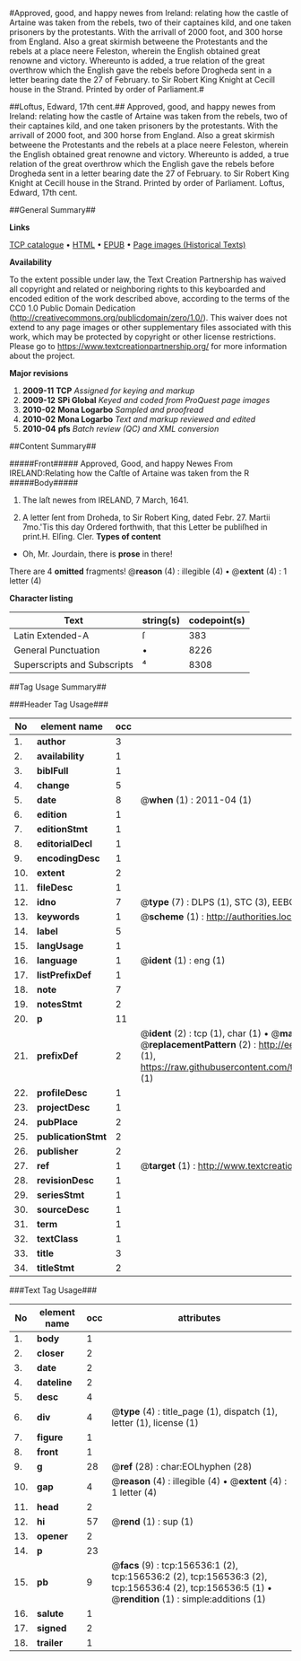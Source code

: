 #Approved, good, and happy newes from Ireland: relating how the castle of Artaine was taken from the rebels, two of their captaines kild, and one taken prisoners by the protestants. With the arrivall of 2000 foot, and 300 horse from England. Also a great skirmish betweene the Protestants and the rebels at a place neere Feleston, wherein the English obtained great renowne and victory. Whereunto is added, a true relation of the great overthrow which the English gave the rebels before Drogheda sent in a letter bearing date the 27 of February. to Sir Robert King Knight at Cecill house in the Strand. Printed by order of Parliament.#

##Loftus, Edward, 17th cent.##
Approved, good, and happy newes from Ireland: relating how the castle of Artaine was taken from the rebels, two of their captaines kild, and one taken prisoners by the protestants. With the arrivall of 2000 foot, and 300 horse from England. Also a great skirmish betweene the Protestants and the rebels at a place neere Feleston, wherein the English obtained great renowne and victory. Whereunto is added, a true relation of the great overthrow which the English gave the rebels before Drogheda sent in a letter bearing date the 27 of February. to Sir Robert King Knight at Cecill house in the Strand. Printed by order of Parliament.
Loftus, Edward, 17th cent.

##General Summary##

**Links**

[TCP catalogue](http://www.ota.ox.ac.uk/tcp/)  • 
[HTML](http://tei.it.ox.ac.uk/tcp/Texts-HTML/free/A88/A88429.html)  • 
[EPUB](http://tei.it.ox.ac.uk/tcp/Texts-EPUB/free/A88/A88429.epub) • 
[Page images (Historical Texts)](https://historicaltexts.jisc.ac.uk/eebo-99860758e)

**Availability**

To the extent possible under law, the Text Creation Partnership has waived all copyright and related or neighboring rights to this keyboarded and encoded edition of the work described above, according to the terms of the CC0 1.0 Public Domain Dedication (http://creativecommons.org/publicdomain/zero/1.0/). This waiver does not extend to any page images or other supplementary files associated with this work, which may be protected by copyright or other license restrictions. Please go to https://www.textcreationpartnership.org/ for more information about the project.

**Major revisions**

1. __2009-11__ __TCP__ *Assigned for keying and markup*
1. __2009-12__ __SPi Global__ *Keyed and coded from ProQuest page images*
1. __2010-02__ __Mona Logarbo__ *Sampled and proofread*
1. __2010-02__ __Mona Logarbo__ *Text and markup reviewed and edited*
1. __2010-04__ __pfs__ *Batch review (QC) and XML conversion*

##Content Summary##

#####Front#####
Approved, Good, and happy Newes From IRELAND:Relating how the Caſtle of Artaine was taken from the R
#####Body#####

1. The laſt newes from IRELAND, 7 March, 1641.

1. A letter ſent from Droheda, to Sir Robert King, dated Febr. 27.
Martii 7mo.'Tis this day Ordered forthwith, that this Letter be publiſhed in print.H. Elſing. Cler. 
**Types of content**

  * Oh, Mr. Jourdain, there is **prose** in there!

There are 4 **omitted** fragments! 
 @__reason__ (4) : illegible (4)  •  @__extent__ (4) : 1 letter (4)

**Character listing**


|Text|string(s)|codepoint(s)|
|---|---|---|
|Latin Extended-A|ſ|383|
|General Punctuation|•|8226|
|Superscripts             and Subscripts|⁴|8308|

##Tag Usage Summary##

###Header Tag Usage###

|No|element name|occ|attributes|
|---|---|---|---|
|1.|__author__|3||
|2.|__availability__|1||
|3.|__biblFull__|1||
|4.|__change__|5||
|5.|__date__|8| @__when__ (1) : 2011-04 (1)|
|6.|__edition__|1||
|7.|__editionStmt__|1||
|8.|__editorialDecl__|1||
|9.|__encodingDesc__|1||
|10.|__extent__|2||
|11.|__fileDesc__|1||
|12.|__idno__|7| @__type__ (7) : DLPS (1), STC (3), EEBO-CITATION (1), PROQUEST (1), VID (1)|
|13.|__keywords__|1| @__scheme__ (1) : http://authorities.loc.gov/ (1)|
|14.|__label__|5||
|15.|__langUsage__|1||
|16.|__language__|1| @__ident__ (1) : eng (1)|
|17.|__listPrefixDef__|1||
|18.|__note__|7||
|19.|__notesStmt__|2||
|20.|__p__|11||
|21.|__prefixDef__|2| @__ident__ (2) : tcp (1), char (1)  •  @__matchPattern__ (2) : ([0-9\-]+):([0-9IVX]+) (1), (.+) (1)  •  @__replacementPattern__ (2) : http://eebo.chadwyck.com/downloadtiff?vid=$1&page=$2 (1), https://raw.githubusercontent.com/textcreationpartnership/Texts/master/tcpchars.xml#$1 (1)|
|22.|__profileDesc__|1||
|23.|__projectDesc__|1||
|24.|__pubPlace__|2||
|25.|__publicationStmt__|2||
|26.|__publisher__|2||
|27.|__ref__|1| @__target__ (1) : http://www.textcreationpartnership.org/docs/. (1)|
|28.|__revisionDesc__|1||
|29.|__seriesStmt__|1||
|30.|__sourceDesc__|1||
|31.|__term__|1||
|32.|__textClass__|1||
|33.|__title__|3||
|34.|__titleStmt__|2||


###Text Tag Usage###

|No|element name|occ|attributes|
|---|---|---|---|
|1.|__body__|1||
|2.|__closer__|2||
|3.|__date__|2||
|4.|__dateline__|2||
|5.|__desc__|4||
|6.|__div__|4| @__type__ (4) : title_page (1), dispatch (1), letter (1), license (1)|
|7.|__figure__|1||
|8.|__front__|1||
|9.|__g__|28| @__ref__ (28) : char:EOLhyphen (28)|
|10.|__gap__|4| @__reason__ (4) : illegible (4)  •  @__extent__ (4) : 1 letter (4)|
|11.|__head__|2||
|12.|__hi__|57| @__rend__ (1) : sup (1)|
|13.|__opener__|2||
|14.|__p__|23||
|15.|__pb__|9| @__facs__ (9) : tcp:156536:1 (2), tcp:156536:2 (2), tcp:156536:3 (2), tcp:156536:4 (2), tcp:156536:5 (1)  •  @__rendition__ (1) : simple:additions (1)|
|16.|__salute__|1||
|17.|__signed__|2||
|18.|__trailer__|1||
